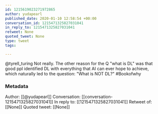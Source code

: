 ```yaml
---
id: 1215619023271972865
author: yudapearl
published_date: 2020-01-10 12:58:54 +00:00
conversation_id: 1215471325827031041
in_reply_to: 1215471325827031041
retweet: None
quoted_tweet: None
type: tweet
tags:

---
```


@tyrell_turing Not really. The other reason for the Q "what is DL" was that good ppl identified DL with everything that AI can ever hope to achieve, which naturally led to the question: "What is NOT DL?" #Bookofwhy

### Metadata

Author: [[@yudapearl]]
Conversation: [[conversation-1215471325827031041]]
In reply to: [[1215471325827031041]]
Retweet of: [[None]]
Quoted tweet: [[None]]
